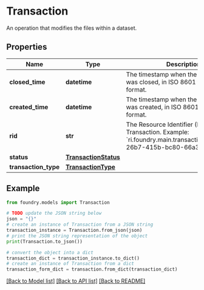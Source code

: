 # Transaction

An operation that modifies the files within a dataset.

## Properties

Name | Type | Description | Notes
------------ | ------------- | ------------- | -------------
**closed_time** | **datetime** | The timestamp when the transaction was closed, in ISO 8601 timestamp format. | \[optional\]
**created_time** | **datetime** | The timestamp when the transaction was created, in ISO 8601 timestamp format. |
**rid** | **str** | The Resource Identifier (RID) of a Transaction. Example: \`ri.foundry.main.transaction.0a0207cb-26b7-415b-bc80-66a3aa3933f4\`.  |
**status** | [**TransactionStatus**](TransactionStatus.md) |  |
**transaction_type** | [**TransactionType**](TransactionType.md) |  |

## Example

```python
from foundry.models import Transaction

# TODO update the JSON string below
json = "{}"
# create an instance of Transaction from a JSON string
transaction_instance = Transaction.from_json(json)
# print the JSON string representation of the object
print(Transaction.to_json())

# convert the object into a dict
transaction_dict = transaction_instance.to_dict()
# create an instance of Transaction from a dict
transaction_form_dict = transaction.from_dict(transaction_dict)
```

[\[Back to Model list\]](../README.md#documentation-for-models) [\[Back to API list\]](../README.md#documentation-for-api-endpoints) [\[Back to README\]](../README.md)
